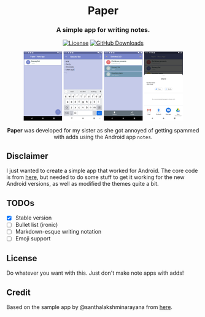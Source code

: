 <div align="center">
<h1 align="center">Paper</h1>
<h3 align="center">A simple app for writing notes.</h3>

[![License](https://img.shields.io/badge/License-MIT-green.svg)](https://opensource.org/licenses/MIT)
[![GitHub Downloads](https://img.shields.io/github/downloads/SINTEFMedtek/FAST-Pathology/total?label=GitHub%20downloads&logo=github)](https://github.com/SINTEFMedtek/FAST-Pathology/releases)

<p align="center" width="100%">
<img src="assets/home.png" width="20%"> <img src="assets/edit.png" width="20%"> <img src="assets/select.png" width="20%"> <img src="assets/share.png" width="20%">
</p>
 
**Paper** was developed for my sister as she got annoyed of getting spammed with adds using the Android app `notes`.

</div>

## Disclaimer
I just wanted to create a simple app that worked for Android. The core code is from [here](https://github.com/santhalakshminarayana/zehero-note), but needed to do some stuff to get it working for the new Android versions, as well as modified the themes quite a bit.

## TODOs
- [x] Stable version
- [ ] Bullet list (ironic)
- [ ] Markdown-esque writing notation
- [ ] Emoji support

## License
Do whatever you want with this. Just don't make note apps with adds!

## Credit
Based on the sample app by @santhalakshminarayana from [here](https://github.com/santhalakshminarayana/zehero-note).
